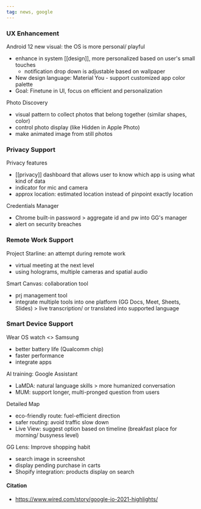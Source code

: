 ```yaml
---
tag: news, google
---
```


### UX Enhancement
Android 12 new visual: the OS is more personal/ playful
- enhance in system [[design]], more personalized based on user's small touches
	- notification drop down is adjustable based on wallpaper
- New design language: Material You - support customized app color palette
- Goal: Finetune in UI, focus on efficient and personalization

Photo Discovery
- visual pattern to collect photos that belong together (similar shapes, color)
- control photo display (like Hidden in Apple Photo)
- make animated image from still photos

### Privacy Support
Privacy features
- [[privacy]] dashboard that allows user to know which app is using what kind of data
- indicator for mic and camera
- approx location: estimated location instead of pinpoint exactly location

Credentials Manager
- Chrome built-in password > aggregate id and pw into GG's manager
- alert on security breaches

### Remote Work Support
Project Starline: an attempt during remote work
- virtual meeting at the next level
- using holograms, multiple cameras and spatial audio

Smart Canvas: collaboration tool
- prj management tool 
- integrate multiple tools into one platform (GG Docs, Meet, Sheets, Slides) > live transcription/ or translated into supported language

### Smart Device Support

Wear OS watch <> Samsung
- better battery life (Qualcomm chip)
- faster performance
- integrate apps 

AI training: Google Assistant 
- LaMDA: natural language skills > more humanized conversation
- MUM: support longer, multi-pronged question from users

Detailed Map
- eco-friendly route: fuel-efficient direction
- safer routing: avoid traffic slow down
- Live View: suggest option based on timeline (breakfast place for morning/ busyness level)

GG Lens: Improve shopping habit
- search image in screenshot 
- display pending purchase in carts
- Shopify integration: products display on search

#### Citation
- https://www.wired.com/story/google-io-2021-highlights/